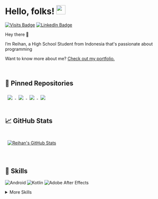 # Hello, folks! <img src="https://raw.githubusercontent.com/MartinHeinz/MartinHeinz/master/wave.gif" width="30px">

[![Visits Badge](https://badges.pufler.dev/visits/reihanfatilla/reihanfatilla)](https://github.com/reihanfatilla)
[![LinkedIn Badge](https://img.shields.io/badge/LinkedIn-Profile-informational?style=flat&logo=linkedin&logoColor=white&color=0D76A8)](https://www.linkedin.com/in/muhammad-reihan-fatilla-48a62721a//)

Hey there 👋

I’m Reihan, a High School Student from Indonesia that's passionate about programming 

Want to know more about me? [Check out my portfolio.]()


<br>

## 📌 Pinned Repositories

<a href="https://github.com/ReihanFatilla/Reado">
  <img align="center" style="margin:0.5rem" src="https://github-readme-stats.vercel.app/api/pin/?username=reihanfatilla&repo=Reado&title_color=ffffff&text_color=c9cacc&icon_color=4AB197&bg_color=1A2B34" />
</a>

<a href="https://github.com/ReihanFatilla/BarberKu">
  <img align="center" style="margin:0.5rem" src="https://github-readme-stats.vercel.app/api/pin/?username=reihanfatilla&repo=BarberKu&title_color=ffffff&text_color=c9cacc&icon_color=4AB197&bg_color=1A2B34" />
</a>

<a href="https://github.com/ReihanFatilla/Notto">
<img align="center" style="margin:0.5rem" src="https://github-readme-stats.vercel.app/api/pin/?username=reihanfatilla&repo=Notto&title_color=ffffff&text_color=c9cacc&icon_color=4AB197&bg_color=1A2B34" />
</a>

<a href="https://github.com/ReihanFatilla/MuVi">
<img align="center" style="margin:0.5rem" src="https://github-readme-stats.vercel.app/api/pin/?username=reihanfatilla&repo=MuVi&title_color=ffffff&text_color=c9cacc&icon_color=4AB197&bg_color=1A2B34" />
</a>

<br>
<br>

## &#x1f4c8; GitHub Stats

<br>

<a href="https://github.com/reihanfatilla">
  <img align="center" style="margin:0.5rem" src="https://github-readme-stats.vercel.app/api?username=reihanfatilla&show_icons=true&line_height=27&count_private=true&title_color=ffffff&text_color=c9cacc&icon_color=4AB097&bg_color=1A2B34" alt="Reihan's GitHub Stats" />
</a>
<br>

<br>
<br>

## 💼 Skills

![Android](https://img.shields.io/badge/Android-3DDC84?style=for-the-badge&logo=android&logoColor=white)
![Kotlin](https://img.shields.io/badge/kotlin-%230095D5.svg?style=for-the-badge&logo=kotlin&logoColor=white)
![Adobe After Effects](https://img.shields.io/badge/Adobe%20After%20Effects-9999FF.svg?style=for-the-badge&logo=Adobe%20After%20Effects&logoColor=white)


<details>
<summary>More Skills</summary>
<br>

![CSS3](https://img.shields.io/badge/css3-%231572B6.svg?style=for-the-badge&logo=css3&logoColor=white)
![HTML5](https://img.shields.io/badge/html5-%23E34F26.svg?style=for-the-badge&logo=html5&logoColor=white)
![JavaScript](https://img.shields.io/badge/javascript-%23323330.svg?style=for-the-badge&logo=javascript&logoColor=%23F7DF1E)
<br>

![Figma](https://img.shields.io/badge/figma-%23F24E1E.svg?style=for-the-badge&logo=figma&logoColor=white)



</details>

